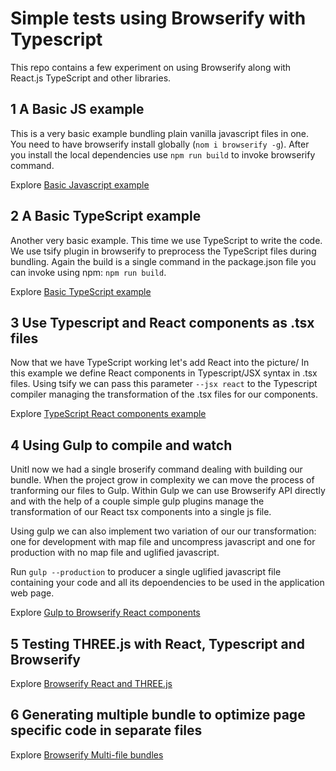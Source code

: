 # Simple tests using Browserify with Typescript

This repo contains a few experiment on using Browserify along with React.js TypeScript and other libraries.

## 1 A Basic JS example

This is a very basic example bundling plain vanilla javascript files in one.
You need to have browserify install globally (`nom i browserify -g`). 
After you install the local dependencies use `npm run build` to invoke browserify command.

Explore [Basic Javascript example](../../tree/master/basic_js)


## 2 A Basic TypeScript example 

Another very basic example. This time we use TypeScript to write the code.
We use tsify plugin in browserify to preprocess the TypeScript files during bundling.
Again the build is a single command in the package.json file you can invoke using npm:
`npm run build`.

Explore [Basic TypeScript example](../../tree/master/basic_ts)

## 3 Use Typescript and React components as .tsx files 

Now that we have TypeScript working let's add React into the picture/ 
In this example we define React components in Typescript/JSX syntax in .tsx files.
Using tsify we can pass this parameter `--jsx react` to the Typescript compiler 
managing the transformation of the .tsx files for our components.

Explore [TypeScript React components example](../../tree/master/react_ts)

## 4 Using Gulp to compile and watch  

Unitl now we had a single broserify command dealing with building our bundle.
When the project grow in complexity we can move the process of tranforming our
files to Gulp.
Within Gulp we can use Browserify API directly and with the help of a couple simple 
gulp plugins manage the transformation of our React tsx components into a single js file.

Using gulp we can also implement two variation of our our transformation: one for development
with map file and uncompress javascript and one for production with no map file and uglified
javascript.

Run `gulp --production` to producer a single uglified javascript file containing your code and
all its depoendencies to be used in the application web page.

Explore [Gulp to Browserify React components](../../tree/master/gulpreact_ts)

## 5 Testing THREE.js with React, Typescript and Browserify  

Explore [Browserify React and THREE.js](../../tree/master/react_three_ts)

## 6 Generating multiple bundle to optimize page specific code in separate files  

Explore [Browserify Multi-file bundles](../../tree/master/gulpmultireact_ts)
